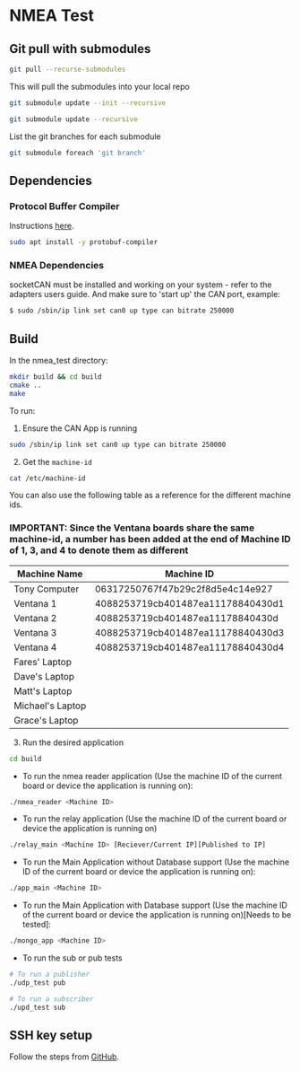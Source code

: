 # NMEA Test

## Git pull with submodules

```bash
git pull --recurse-submodules
```

This will pull the submodules into your local repo

```bash
git submodule update --init --recursive
```

```bash
git submodule update --recursive
```

List the git branches for each submodule

```bash
git submodule foreach 'git branch'
```

## Dependencies

### Protocol Buffer Compiler

Instructions [here](https://grpc.io/docs/protoc-installation/).

```bash
sudo apt install -y protobuf-compiler
```

### NMEA Dependencies

socketCAN must be installed and working on your system - refer to the adapters users guide.  And make sure to 'start up' the CAN port, example:

```bash
$ sudo /sbin/ip link set can0 up type can bitrate 250000
```

## Build

In the nmea_test directory:

```bash
mkdir build && cd build
cmake ..
make
```

To run:
1. Ensure the CAN App is running
```bash
sudo /sbin/ip link set can0 up type can bitrate 250000
```
2. Get the `machine-id`
```bash
cat /etc/machine-id
```
You can also use the following table as a reference for the different machine ids.
### IMPORTANT: Since the Ventana boards share the same machine-id, a number has been added at the end of Machine ID of 1, 3, and 4 to denote them as different

| Machine Name | Machine ID |
|--------------|-----------|
| Tony Computer | 06317250767f47b29c2f8d5e4c14e927 |
| Ventana 1 | 4088253719cb401487ea11178840430d1 |
| Ventana 2 | 4088253719cb401487ea11178840430d |
| Ventana 3 | 4088253719cb401487ea11178840430d3 |
| Ventana 4 | 4088253719cb401487ea11178840430d4 |
| Fares' Laptop | |
| Dave's Laptop | |
| Matt's Laptop | |
| Michael's Laptop | |
| Grace's Laptop | |

3. Run the desired application
```bash
cd build
```
  - To run the nmea reader application (Use the machine ID of the current board or device the application is running on):
    
  ```bash
  ./nmea_reader <Machine ID>
  ```
  
  - To run the relay application (Use the machine ID of the current board or device the application is running on)
  
  ```bash
  ./relay_main <Machine ID> [Reciever/Current IP][Published to IP]
  ```

  - To run the Main Application without Database support (Use the machine ID of the current board or device the application is running on):
  
  ```bash
  ./app_main <Machine ID>
  ```

  - To run the Main Application with Database support (Use the machine ID of the current board or device the application is running on)[Needs to be tested]:
  
  ```bash
  ./mongo_app <Machine ID>
  ```

  - To run the sub or pub tests
  
  ```bash
  # To run a publisher
  ./udp_test pub 
  
  # To run a subscriber
  ./upd_test sub
  ```
  
## SSH key setup

Follow the steps from [GitHub](https://docs.github.com/en/authentication/connecting-to-github-with-ssh/generating-a-new-ssh-key-and-adding-it-to-the-ssh-agent?platform=linux).

